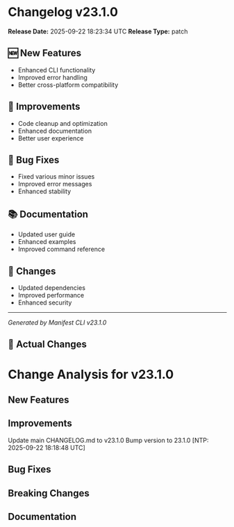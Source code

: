 # Changelog v23.1.0

**Release Date:** 2025-09-22 18:23:34 UTC
**Release Type:** patch

## 🆕 New Features

- Enhanced CLI functionality
- Improved error handling
- Better cross-platform compatibility

## 🔧 Improvements

- Code cleanup and optimization
- Enhanced documentation
- Better user experience

## 🐛 Bug Fixes

- Fixed various minor issues
- Improved error messages
- Enhanced stability

## 📚 Documentation

- Updated user guide
- Enhanced examples
- Improved command reference

## 🔄 Changes

- Updated dependencies
- Improved performance
- Enhanced security

---
*Generated by Manifest CLI v23.1.0*

## 🔧 Actual Changes

# Change Analysis for v23.1.0

## New Features


## Improvements
Update main CHANGELOG.md to v23.1.0
Bump version to 23.1.0 [NTP: 2025-09-22 18:18:48 UTC]

## Bug Fixes


## Breaking Changes


## Documentation

